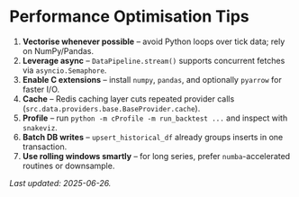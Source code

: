 # Performance Optimisation Tips

1. **Vectorise whenever possible** – avoid Python loops over tick data; rely on NumPy/Pandas.
2. **Leverage async** – `DataPipeline.stream()` supports concurrent fetches via `asyncio.Semaphore`.
3. **Enable C extensions** – install `numpy`, `pandas`, and optionally `pyarrow` for faster I/O.
4. **Cache** – Redis caching layer cuts repeated provider calls (`src.data.providers.base.BaseProvider.cache`).
5. **Profile** – run `python -m cProfile -m run_backtest ...` and inspect with `snakeviz`.
6. **Batch DB writes** – `upsert_historical_df` already groups inserts in one transaction.
7. **Use rolling windows smartly** – for long series, prefer `numba`-accelerated routines or downsample.

_Last updated: 2025-06-26._
